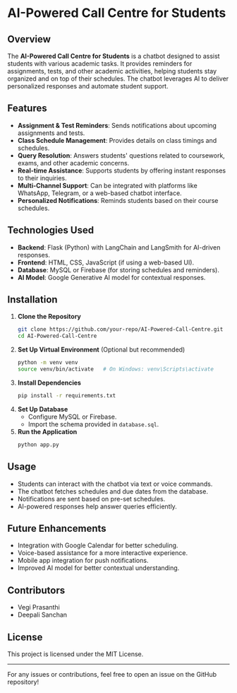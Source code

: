 # AI-Powered Call Centre for Students

## Overview
The **AI-Powered Call Centre for Students** is a chatbot designed to assist students with various academic tasks. It provides reminders for assignments, tests, and other academic activities, helping students stay organized and on top of their schedules. The chatbot leverages AI to deliver personalized responses and automate student support.

## Features
- **Assignment & Test Reminders**: Sends notifications about upcoming assignments and tests.
- **Class Schedule Management**: Provides details on class timings and schedules.
- **Query Resolution**: Answers students' questions related to coursework, exams, and other academic concerns.
- **Real-time Assistance**: Supports students by offering instant responses to their inquiries.
- **Multi-Channel Support**: Can be integrated with platforms like WhatsApp, Telegram, or a web-based chatbot interface.
- **Personalized Notifications**: Reminds students based on their course schedules.

## Technologies Used
- **Backend**: Flask (Python) with LangChain and LangSmith for AI-driven responses.
- **Frontend**: HTML, CSS, JavaScript (if using a web-based UI).
- **Database**: MySQL or Firebase (for storing schedules and reminders).
- **AI Model**: Google Generative AI model for contextual responses.

## Installation
1. **Clone the Repository**
   ```sh
   git clone https://github.com/your-repo/AI-Powered-Call-Centre.git
   cd AI-Powered-Call-Centre
   ```
2. **Set Up Virtual Environment** (Optional but recommended)
   ```sh
   python -m venv venv
   source venv/bin/activate   # On Windows: venv\Scripts\activate
   ```
3. **Install Dependencies**
   ```sh
   pip install -r requirements.txt
   ```
4. **Set Up Database**
   - Configure MySQL or Firebase.
   - Import the schema provided in `database.sql`.
5. **Run the Application**
   ```sh
   python app.py
   ```

## Usage
- Students can interact with the chatbot via text or voice commands.
- The chatbot fetches schedules and due dates from the database.
- Notifications are sent based on pre-set schedules.
- AI-powered responses help answer queries efficiently.

## Future Enhancements
- Integration with Google Calendar for better scheduling.
- Voice-based assistance for a more interactive experience.
- Mobile app integration for push notifications.
- Improved AI model for better contextual understanding.

## Contributors
- Vegi Prasanthi
- Deepali Sanchan
## License
This project is licensed under the MIT License.

---
For any issues or contributions, feel free to open an issue on the GitHub repository!

